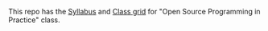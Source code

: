 This repo has the [Syllabus](https://github.com/bennColl-cs4387/Demo-Repo-Sinha/blob/7b29c8bd9374ea4e2a06c6a36dc141faa75862c8/Syllabus.md) and [Class grid](https://github.com/bennColl-cs4387/Demo-Repo-Sinha/blob/7b29c8bd9374ea4e2a06c6a36dc141faa75862c8/Weekly%20Grid_%20Open%20Source%20Software%20in%20Practice%20(CS4387).xlsx) for "Open Source Programming in Practice" class.
